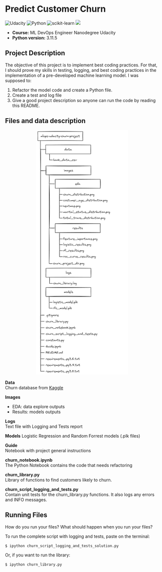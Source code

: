 # Predict Customer Churn
![Udacity](https://img.shields.io/badge/Udacity-grey?style=for-the-badge&logo=udacity&logoColor=#5FCFEE)
![Python](https://img.shields.io/badge/python-3670A0?style=for-the-badge&logo=python&logoColor=ffdd54)
![scikit-learn](https://img.shields.io/badge/scikit--learn-%23F7931E.svg?style=for-the-badge&logo=scikit-learn&logoColor=white)
![](https://api.visitorbadge.io/api/VisitorHit?user=samuel-haddad&repo=MBAUSP&countColor=#40e0d0)
<br>

- **Course:** ML DevOps Engineer Nanodegree Udacity
- **Python version:** 3.11.5

## Project Description
The objective of this project is to implement best coding practices. For that, I should prove my skills in testing, logging, and best coding practices in the implementation of a pre-developed machine learning model. I was supposed to:
1. Refactor the model code and create a Python file.
2. Create a test and log file
3. Give a good project description so anyone can run the code by reading this README.

## Files and data description

<p style="text-align: center"><img src=".\images\churn_project_dir.png"  width="300"/></p>

**Data**
<br>Churn database from [Kaggle](https://www.kaggle.com/datasets/sakshigoyal7/credit-card-customers/data)

**Images**
- EDA: data explore outputs
- Results: models outputs

**Logs**
<br> Text file with Logging and Tests report

**Models**
Logistic Regression and Random Forrest models (.plk files)

**Guide**
<br> Notebook with project general instructions

**churn_notebook.ipynb**
<br>The Python Notebook contains the code that needs refactoring

**churn_library.py**
<br> Library of functions to find customers likely to churn.

**churn_script_logging_and_tests.py**
<br> Contain unit tests for the churn_library.py functions. It also logs any errors and INFO messages.

## Running Files
How do you run your files? What should happen when you run your files?

To run the complete script with logging and tests, paste on the terminal:

    $ ipython churn_script_logging_and_tests_solution.py

Or, if you want to run the library:

    $ ipython churn_library.py
